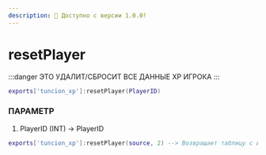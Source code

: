 ```yaml
---
description: 🔧 Доступно с версии 1.0.0!
---
```


# resetPlayer

:::danger
ЭТО УДАЛИТ/СБРОСИТ ВСЕ ДАННЫЕ XP ИГРОКА
:::

```lua title="Синтаксис экспорта"
exports['tuncion_xp']:resetPlayer(PlayerID)
```

### ПАРАМЕТР

1. PlayerID <span className="color-blue">(INT)</span> <span className="color-orange">-> PlayerID</span>

```lua
exports['tuncion_xp']:resetPlayer(source, 2) --> Возвращает таблицу с информацией
```